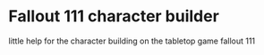 # Fallout 111 character builder

little help for the character building on the tabletop game fallout 111
